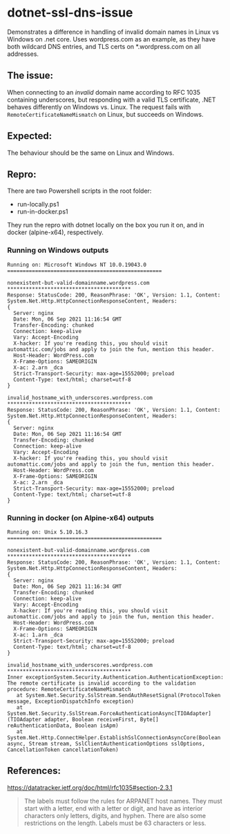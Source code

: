 # dotnet-ssl-dns-issue
Demonstrates a difference in handling of invalid domain names in Linux vs Windows on .net core. Uses wordpress.com as an example, 
as they have both wildcard DNS entries, and TLS certs on *.wordpress.com on all addresses.

## The issue:

When connecting to an _invalid_ domain name according to RFC 1035 containing underscores, but responding with a valid TLS certificate, 
.NET behaves differently on Windows vs. Linux. The request fails with `RemoteCertificateNameMismatch` on Linux, but succeeds on Windows.

## Expected: 

The behaviour should be the same on Linux and Windows.

## Repro:

There are two Powershell scripts in the root folder:

* run-locally.ps1
* run-in-docker.ps1

They run the repro with dotnet locally on the box you run it on, and in docker (alpine-x64), respectively.

### Running on Windows outputs

```
Running on: Microsoft Windows NT 10.0.19043.0
==================================================

nonexistent-but-valid-domainname.wordpress.com
****************************************
Response: StatusCode: 200, ReasonPhrase: 'OK', Version: 1.1, Content: System.Net.Http.HttpConnectionResponseContent, Headers:
{
  Server: nginx
  Date: Mon, 06 Sep 2021 11:16:54 GMT
  Transfer-Encoding: chunked
  Connection: keep-alive
  Vary: Accept-Encoding
  X-hacker: If you're reading this, you should visit automattic.com/jobs and apply to join the fun, mention this header.
  Host-Header: WordPress.com
  X-Frame-Options: SAMEORIGIN
  X-ac: 2.arn _dca
  Strict-Transport-Security: max-age=15552000; preload
  Content-Type: text/html; charset=utf-8
}

invalid_hostname_with_underscores.wordpress.com
****************************************
Response: StatusCode: 200, ReasonPhrase: 'OK', Version: 1.1, Content: System.Net.Http.HttpConnectionResponseContent, Headers:
{
  Server: nginx
  Date: Mon, 06 Sep 2021 11:16:54 GMT
  Transfer-Encoding: chunked
  Connection: keep-alive
  Vary: Accept-Encoding
  X-hacker: If you're reading this, you should visit automattic.com/jobs and apply to join the fun, mention this header.
  Host-Header: WordPress.com
  X-Frame-Options: SAMEORIGIN
  X-ac: 2.arn _dca
  Strict-Transport-Security: max-age=15552000; preload
  Content-Type: text/html; charset=utf-8
}
```


### Running in docker (on Alpine-x64) outputs

```
Running on: Unix 5.10.16.3
==================================================

nonexistent-but-valid-domainname.wordpress.com
****************************************
Response: StatusCode: 200, ReasonPhrase: 'OK', Version: 1.1, Content: System.Net.Http.HttpConnectionResponseContent, Headers:
{
  Server: nginx
  Date: Mon, 06 Sep 2021 11:16:34 GMT
  Transfer-Encoding: chunked
  Connection: keep-alive
  Vary: Accept-Encoding
  X-hacker: If you're reading this, you should visit automattic.com/jobs and apply to join the fun, mention this header.
  Host-Header: WordPress.com
  X-Frame-Options: SAMEORIGIN
  X-ac: 1.arn _dca
  Strict-Transport-Security: max-age=15552000; preload
  Content-Type: text/html; charset=utf-8
}

invalid_hostname_with_underscores.wordpress.com
****************************************
Inner exceptionSystem.Security.Authentication.AuthenticationException: The remote certificate is invalid according to the validation procedure: RemoteCertificateNameMismatch
   at System.Net.Security.SslStream.SendAuthResetSignal(ProtocolToken message, ExceptionDispatchInfo exception)
   at System.Net.Security.SslStream.ForceAuthenticationAsync[TIOAdapter](TIOAdapter adapter, Boolean receiveFirst, Byte[] reAuthenticationData, Boolean isApm)
   at System.Net.Http.ConnectHelper.EstablishSslConnectionAsyncCore(Boolean async, Stream stream, SslClientAuthenticationOptions sslOptions, CancellationToken cancellationToken)
```


## References:

https://datatracker.ietf.org/doc/html/rfc1035#section-2.3.1

> The labels must follow the rules for ARPANET host names.  They must
start with a letter, end with a letter or digit, and have as interior
characters only letters, digits, and hyphen.  There are also some
restrictions on the length.  Labels must be 63 characters or less.
